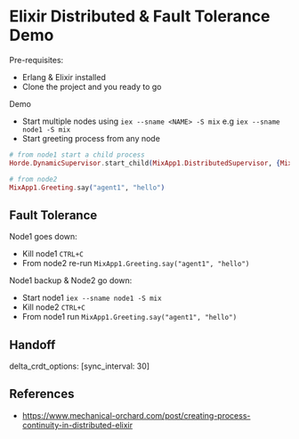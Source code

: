 # Elixir Distributed & Fault Tolerance Demo

Pre-requisites:
- Erlang & Elixir installed
- Clone the project and you ready to go

Demo

- Start multiple nodes using `iex --sname <NAME> -S mix` e.g `iex --sname node1 -S mix`
- Start greeting process from any node

```elixir
# from node1 start a child process
Horde.DynamicSupervisor.start_child(MixApp1.DistributedSupervisor, {MixApp1.Greeting, "agent1"})

# from node2
MixApp1.Greeting.say("agent1", "hello")
```

## Fault Tolerance

Node1 goes down:
- Kill node1 `CTRL+C`
- From node2 re-run `MixApp1.Greeting.say("agent1", "hello")`

Node1 backup & Node2 go down:
- Start node1 `iex --sname node1 -S mix`
- Kill node2 `CTRL+C`
- From node1 run `MixApp1.Greeting.say("agent1", "hello")`


## Handoff

delta_crdt_options: [sync_interval: 30]

## References

- https://www.mechanical-orchard.com/post/creating-process-continuity-in-distributed-elixir
